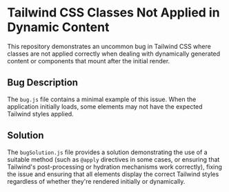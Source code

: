 # Tailwind CSS Classes Not Applied in Dynamic Content

This repository demonstrates an uncommon bug in Tailwind CSS where classes are not applied correctly when dealing with dynamically generated content or components that mount after the initial render. 

## Bug Description

The `bug.js` file contains a minimal example of this issue.  When the application initially loads, some elements may not have the expected Tailwind styles applied. 

## Solution

The `bugSolution.js` file provides a solution demonstrating the use of a suitable method (such as `@apply` directives in some cases, or ensuring that Tailwind's post-processing or hydration mechanisms work correctly), fixing the issue and ensuring that all elements display the correct Tailwind styles regardless of whether they're rendered initially or dynamically. 